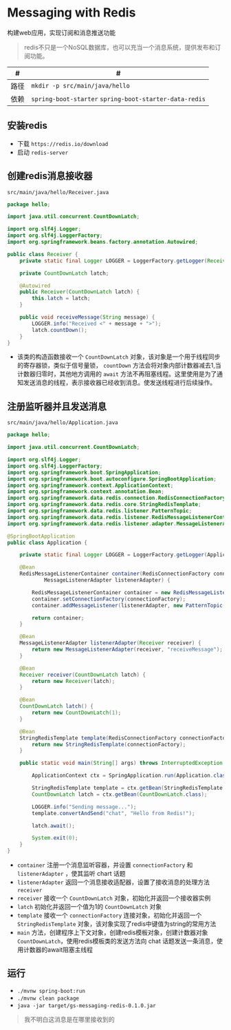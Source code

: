 # Messaging with Redis

构建web应用，实现订阅和消息推送功能
>redis不只是一个NoSQL数据库，也可以充当一个消息系统，提供发布和订阅功能。

 #|#
--|--
路径|`mkdir -p src/main/java/hello`
依赖|`spring-boot-starter` `spring-boot-starter-data-redis` 


## 安装redis 
- 下载 `https://redis.io/download`
- 启动 `redis-server`

## 创建redis消息接收器
`src/main/java/hello/Receiver.java`
```java
package hello;

import java.util.concurrent.CountDownLatch;

import org.slf4j.Logger;
import org.slf4j.LoggerFactory;
import org.springframework.beans.factory.annotation.Autowired;

public class Receiver {
    private static final Logger LOGGER = LoggerFactory.getLogger(Receiver.class);

    private CountDownLatch latch;

    @Autowired
    public Receiver(CountDownLatch latch) {
        this.latch = latch;
    }

    public void receiveMessage(String message) {
        LOGGER.info("Received <" + message + ">");
        latch.countDown();
    }
}
```
- 该类的构造函数接收一个 `CountDownLatch` 对象，该对象是一个用于线程同步的寄存器锁，类似于信号量锁， `countDown` 方法会将对象内部计数器减去1,当计数器归零时，其他地方调用的 `await` 方法不再阻塞线程。这里使用是为了通知发送消息的线程，表示接收器已经收到消息。使发送线程进行后续操作。

## 注册监听器并且发送消息

`src/main/java/hello/Application.java`
```java
package hello;

import java.util.concurrent.CountDownLatch;

import org.slf4j.Logger;
import org.slf4j.LoggerFactory;
import org.springframework.boot.SpringApplication;
import org.springframework.boot.autoconfigure.SpringBootApplication;
import org.springframework.context.ApplicationContext;
import org.springframework.context.annotation.Bean;
import org.springframework.data.redis.connection.RedisConnectionFactory;
import org.springframework.data.redis.core.StringRedisTemplate;
import org.springframework.data.redis.listener.PatternTopic;
import org.springframework.data.redis.listener.RedisMessageListenerContainer;
import org.springframework.data.redis.listener.adapter.MessageListenerAdapter;

@SpringBootApplication
public class Application {

	private static final Logger LOGGER = LoggerFactory.getLogger(Application.class);

	@Bean
	RedisMessageListenerContainer container(RedisConnectionFactory connectionFactory,
			MessageListenerAdapter listenerAdapter) {

		RedisMessageListenerContainer container = new RedisMessageListenerContainer();
		container.setConnectionFactory(connectionFactory);
		container.addMessageListener(listenerAdapter, new PatternTopic("chat"));

		return container;
	}

	@Bean
	MessageListenerAdapter listenerAdapter(Receiver receiver) {
		return new MessageListenerAdapter(receiver, "receiveMessage");
	}

	@Bean
	Receiver receiver(CountDownLatch latch) {
		return new Receiver(latch);
	}

	@Bean
	CountDownLatch latch() {
		return new CountDownLatch(1);
	}

	@Bean
	StringRedisTemplate template(RedisConnectionFactory connectionFactory) {
		return new StringRedisTemplate(connectionFactory);
	}

	public static void main(String[] args) throws InterruptedException {

		ApplicationContext ctx = SpringApplication.run(Application.class, args);

		StringRedisTemplate template = ctx.getBean(StringRedisTemplate.class);
		CountDownLatch latch = ctx.getBean(CountDownLatch.class);

		LOGGER.info("Sending message...");
		template.convertAndSend("chat", "Hello from Redis!");

		latch.await();

		System.exit(0);
	}
}
```
- `container` 注册一个消息监听容器，并设置 `connectionFactory` 和 `listenerAdapter` ，使其监听 chart 话题
- `listenerAdapter` 返回一个消息接收适配器，设置了接收消息的处理方法 `receiver`
- `receiver` 接收一个 `CountDownLatch` 对象，初始化并返回一个接收器实例
- `latch` 初始化并返回一个值为1的 `CountDownLatch` 对象
- `template` 接收一个 `connectionFactory` 连接对象，初始化并返回一个 `StringRedisTemplate` 对象，该对象实现了redis中键值为string的常用方法
- `main` 方法，创建程序上下文对象，创建redis模板对象，创建计数器对象 `CountDownLatch`，使用redis模板类的发送方法向 chat 话题发送一条消息，使用计数器的await阻塞主线程

## 运行
- `./mvnw spring-boot:run`
- `./mvnw clean package`
- `java -jar target/gs-messaging-redis-0.1.0.jar`

>我不明白这消息是在哪里接收到的